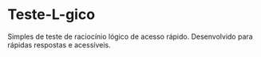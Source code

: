 # Teste-L-gico
Simples de teste de raciocínio lógico de acesso rápido. Desenvolvido para rápidas respostas e acessíveis.

